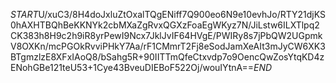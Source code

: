 $START$U/xuC3/8H4doJxluZtOxalTQgENiff7Q900eo6N9e10evhJo/RTY21djKS0hAXHTBQhBeKKNYk2cbMXaZgRvxQGXzFoaEgWKyz7N/JiLstw6ILXTlpq2CK383h8H9c2h9iR8yrPewI9Ncx7JklJvIF64HVgE/PWIRy8s7jPbQW2UGpmkV8OXKn/mcPGOkRvviPHkY7Aa/rF1CMmrT2Fj8eSodJamXeAIt3mJyCW6XK3BTgmzlzE8XFxIAoQ8/bSahg5R+90IITTmQfeCtxvdp7o9OencQwZosYtqKD4zENohGBe121teU53+1Cye43BveuDIEBoF522Oj/wouIYtnA==$END$